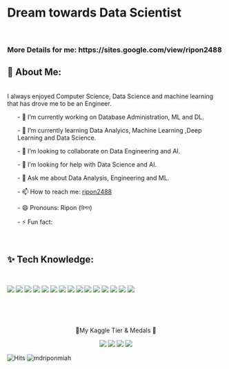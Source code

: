 <h1> Dream towards Data Scientist </h1><br>
<h3> More Details for me:  https://sites.google.com/view/ripon2488</h3>

<h2>🤠 About Me: </h2><br>
I always enjoyed Computer Science, Data Science and machine learning that has drove me to be an Engineer. <br>


<ul>- 🔭 I’m currently working on Database Administration, ML and DL.</ul>
<ul>- 🌱 I’m currently learning Data Analyics, Machine Learning ,Deep Learning and Data Science.</ul>
<ul>- 👯 I’m looking to collaborate on Data Engineering and AI.</ul>
<ul>- 🤔 I’m looking for help with Data Science and AI.</ul>
<ul>- 💬 Ask me about Data Analysis, Engineering and ML.</ul>
<ul>- 📫 How to reach me: <a href="https://www.linkedin.com/in/ripon2488/"> ripon2488 </a> </ul>
<ul>- 😄 Pronouns: Ripon (রিপন)</ul>
<ul>- ⚡ Fun fact: </ul>

<br>
<h2> ✨ Tech Knowledge: </h2><br>

![](https://img.shields.io/badge/python-3670A0?style=for-the-badge&amp;logo=python&amp;logoColor=ffdd54)
![](https://img.shields.io/badge/Keras-%23D00000.svg?style=for-the-badge&amp;logo=Keras&amp;logoColor=white)
![](https://img.shields.io/badge/numpy-%23013243.svg?style=for-the-badge&amp;logo=numpy&amp;logoColor=white)
![](https://img.shields.io/badge/pandas-%23150458.svg?style=for-the-badge&amp;logo=pandas&amp;logoColor=white)
![](https://img.shields.io/badge/Plotly-%233F4F75.svg?style=for-the-badge&amp;logo=plotly&amp;logoColor=white)
 ![](https://img.shields.io/badge/PyTorch-%23EE4C2C.svg?style=for-the-badge&amp;logo=PyTorch&amp;logoColor=white)
![](https://img.shields.io/badge/scikit--learn-%23F7931E.svg?style=for-the-badge&amp;logo=scikit-learn&amp;logoColor=white) 
![](https://img.shields.io/badge/SciPy-%230C55A5.svg?style=for-the-badge&amp;logo=scipy&amp;logoColor=%white)
![](https://img.shields.io/badge/TensorFlow-%23FF6F00.svg?style=for-the-badge&amp;logo=TensorFlow&amp;logoColor=white)
![](https://img.shields.io/badge/opencv-%23white.svg?style=for-the-badge&amp;logo=opencv&amp;logoColor=white)
![](https://www.googleapis.com/download/storage/v1/b/kaggle-user-content/o/inbox%2F9733051%2F9de19bc8674de7e909cfdc555ab8199b%2Fpower%20bi.JPG?generation=1674674584825248&alt=media)
![](https://www.googleapis.com/download/storage/v1/b/kaggle-user-content/o/inbox%2F9733051%2F2984bf7961a04d79aa992de7e25fa036%2Ftableau.JPG?generation=1674674585096135&alt=media)
![](https://www.googleapis.com/download/storage/v1/b/kaggle-user-content/o/inbox%2F9733051%2F9b2e7383176bb5d806142e8ef8f89bb5%2Fgoogle%20data%20studio.JPG?generation=1674674585135850&alt=media)
![](https://www.googleapis.com/download/storage/v1/b/kaggle-user-content/o/inbox%2F9733051%2F224ba3f0a7a6dd52c6c5d57b4c6768bc%2Fmysql.JPG?generation=1674674585250106&alt=media)
![](https://www.googleapis.com/download/storage/v1/b/kaggle-user-content/o/inbox%2F9733051%2F451decb991b663ac2a01bf33287e8f89%2Foracle.JPG?generation=1674674585317290&alt=media)


<br>

<p align="center">

  <br/>
  <p align="center">🥇My Kaggle Tier & Medals 🥇</p>
 
</p>
<p align="center">
  <img src="https://road-to-kaggle-grandmaster.vercel.app/api/badges/mdriponmiah/competition/"; />
  <img src="https://road-to-kaggle-grandmaster.vercel.app/api/badges/mdriponmiah/dataset/"; />
  <img src="https://road-to-kaggle-grandmaster.vercel.app/api/badges/mdriponmiah/notebook/"; />
  <img src="https://road-to-kaggle-grandmaster.vercel.app/api/badges/mdriponmiah/discussion/"; />
</p>

![Hits](https://hits.seeyoufarm.com/api/count/incr/badge.svg?url=https%3A%2F%2Fgithub.com%2Fmdriponmiah%2Fkaggle-badge&count_bg=%23DDAA17&title_bg=%23555555&icon=&icon_color=%23E7E7E7&title=hits&edge_flat=false)
![mdriponmiah](https://road-to-kaggle-grandmaster.vercel.app/api/simple/mdriponmiah) 

                                                                                        
